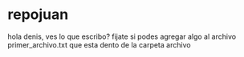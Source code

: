 # repojuan
hola denis, ves lo que escribo? fijate si podes agregar algo al archivo primer_archivo.txt que esta dento de la carpeta archivo